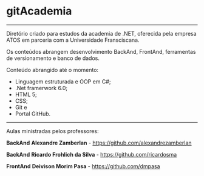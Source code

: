 # gitAcademia
________________________________________________________________________________________________________________________________________________________________________
Diretório criado para estudos da academia de .NET, oferecida pela empresa ATOS em parceria com a Universidade Fransciscana.

Os conteúdos abrangem desenvolvimento BackAnd, FrontAnd, ferramentas de versionamento e banco de dados.

Conteúdo abrangido até o momento:
* Linguagem estruturada e OOP em C#;
* .Net framerwork 6.0;
* HTML 5;
* CSS;
* Git e
* Portal GitHub.
________________________________________________________________________________________________________________________________________________________________________
Aulas ministradas pelos professores:

**BackAnd**
**Alexandre Zamberlan** - https://github.com/alexandrezamberlan

**BackAnd**
**Ricardo Frohlich da Silva** - https://github.com/ricardosma

**FrontAnd**
**Deivison Morim Pasa** - https://github.com/dmpasa



